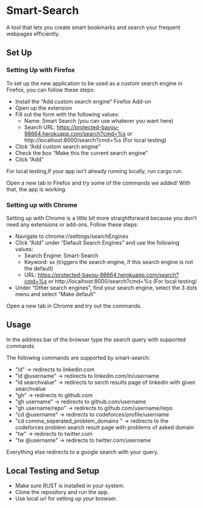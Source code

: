 # Smart-Search
A tool that lets you create smart bookmarks and search your frequent webpages efficiently.

## Set Up

### Setting Up with Firefox

To set up the new application to be used as a custom search engine in Firefox, you can follow these steps:

- Install the “Add custom search engine” Firefox Add-on
- Open up the extension
- Fill out the form with the following values:
  - Name: Smart Search (you can use whatever you want here)
  - Search URL: https://protected-bayou-98664.herokuapp.com/search?cmd=%s or http://localhost:8000/search?cmd=%s (For local testing)
- Click “Add custom search engine”
- Check the box “Make this the current search engine”
- Click “Add”

For local testing,If your app isn’t already running locally, run cargo run.

Open a new tab in Firefox and try some of the commands we added! With that, the app is working.

### Setting up with Chrome

Setting up with Chrome is a little bit more straightforward because you don’t need any extensions or add-ons. Follow these steps:

- Navigate to chrome://settings/searchEngines
- Click “Add” under “Default Search Engines” and use the following values:
  - Search Engine: Smart-Search
  - Keyword: ss (triggers the search engine, if this search engine is not the default)
  - URL: https://protected-bayou-98664.herokuapp.com/search?cmd=%s or http://localhost:8000/search?cmd=%s (For local testing)
- Under “Other search engines”, find your search engine, select the 3 dots menu and select “Make default”

Open a new tab in Chrome and try out the commands.

## Usage
In the address bar of the browser type the search query with supported commands

The following commands are supported by smart-search:

- "ld" -> redirects to linkedin.com
- "ld @username" -> redirects to linkedin.com/in/username
- "ld searchvalue" -> redirects to serch results page of linkedin with given searchvalue
- "gh" -> redirects to github.com
- "gh username" -> redirects to github.com/username
- "gh username/repo" -> redirects to github.com/username/repo
- "cd @username" -> redirects to codeforces/profile/username
- "cd comma_seperated_problem_domains " -> redirects to the codeforces problem search result page with problems of asked domain 
- "tw" -> redirects to twitter.com
- "tw @username" -> redirects to twitter.com/username

Everything else redirects to a google search with your query.

## Local Testing and Setup
- Make sure RUST is installed in your system.
- Clone the repository and run the app.
- Use local url for setting up your browser.
